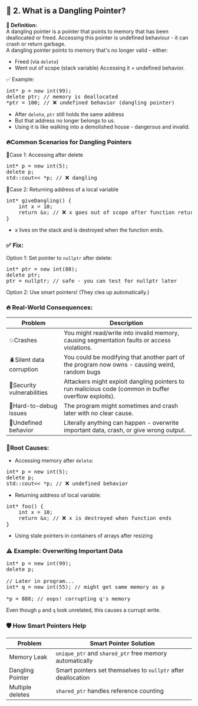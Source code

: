 ## 🧠 2. What is a Dangling Pointer?
🔸<b> Definition:</b><br>
A dangling pointer is a pointer that points to memory that has been deallocated or freed. Accessing this pointer is undefined behaviour - it can crash or return garbage. <br>
A dangling pointer points to memory that's no longer valid - either:
- Freed (via `delete`)
- Went out of scope (stack variable)
Accessing it = undefined behavior. <br>

✅ Example:
<pre>
int* p = new int(99);
delete ptr; // memory is deallocated
*ptr = 100; // ❌ undefined behavior (dangling pointer)
</pre>
- After `delete`, `ptr` still holds the same address
- But that address no longer belongs to us.
- Using it is like walking into a demolished house - dangerous and invalid.

### 🔥Common Scenarios for Dangling Pointers
🔹Case 1: Accessing after delete
<pre>
int* p = new int(5);
delete p;
std::cout<< *p; // ❌ dangling
</pre>
🔹Case 2: Returning address of a local variable
<pre>
int* giveDangling() {
    int x = 10;
    return &x; // ❌ x goes out of scope after function returns
}
</pre>
- x lives on the stack and is destroyed when the function ends.
### ✅ Fix:
Option 1: Set pointer to `nullptr` after delete:
<pre>
int* ptr = new int(88);
delete ptr;
ptr = nullptr; // safe - you can test for nullptr later
</pre>
Option 2: Use smart pointers! (They clea up automatically.)

### 🔥 Real-World Consequences:
| Problem | Description |
| ------- | ----------- |
| 💥Crashes | You might read/write into invalid memory, causing segmentation faults or access violations. |
| 🪲Silent data corruption | You could be modifying that another part of the program now owns - causing weird, random bugs |
| 🔐Security vulnerabilities | Attackers might exploit dangling pointers to run malicious code (common in buffer overflow exploits). |
| 🧩Hard-to-debug issues | The program might sometimes and crash later with no clear cause. |
| 🧪Undefined behavior | Literally anything can happen - overwrite important data, crash, or give wrong output. |

### 🧠Root Causes:
- Accessing memory after `delete`:
<pre>
int* p = new int(5);
delete p;
std::cout<< *p; // ❌ undefined behavior
</pre>

- Returning address of local variable:
<pre>
int* foo() {
    int x = 10;
    return &x; // ❌ x is destroyed when function ends
}
</pre>
- Using stale pointers in containers of arrays after resizing

### ⚠️ Example: Overwriting Important Data
<pre>
int* p = new int(99);
delete p;

// Later in program...
int* q = new int(55); // might get same memory as p

*p = 888; // oops! corrupting q's memory
</pre>
Even though `p` and `q` look unrelated, this causes a currupt write.

### 🛡️ How Smart Pointers Help
| Problem | Smart Pointer Solution |
| ------- | ---------------------- |
| Memory Leak | `unique_ptr` and `shared_ptr` free memory automatically |
| Dangling Pointer | Smart pointers set themselves to `nullptr` after deallocation |
| Multiple deletes | `shared_ptr` handles reference counting |